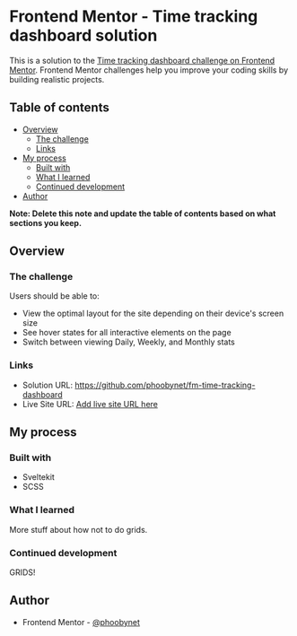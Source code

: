 # Frontend Mentor - Time tracking dashboard solution

This is a solution to the [Time tracking dashboard challenge on Frontend Mentor](https://www.frontendmentor.io/challenges/time-tracking-dashboard-UIQ7167Jw). Frontend Mentor challenges help you improve your coding skills by building realistic projects.

## Table of contents

- [Overview](#overview)
    - [The challenge](#the-challenge)
    - [Links](#links)
- [My process](#my-process)
    - [Built with](#built-with)
    - [What I learned](#what-i-learned)
    - [Continued development](#continued-development)
- [Author](#author)

**Note: Delete this note and update the table of contents based on what sections you keep.**

## Overview

### The challenge

Users should be able to:

- View the optimal layout for the site depending on their device's screen size
- See hover states for all interactive elements on the page
- Switch between viewing Daily, Weekly, and Monthly stats

### Links

- Solution URL: https://github.com/phoobynet/fm-time-tracking-dashboard
- Live Site URL: [Add live site URL here](https://your-live-site-url.com)

## My process

### Built with

- Sveltekit
- SCSS

### What I learned

More stuff about how not to do grids.

### Continued development

GRIDS!


## Author

- Frontend Mentor - [@phoobynet](https://www.frontendmentor.io/profile/phoobynet)

